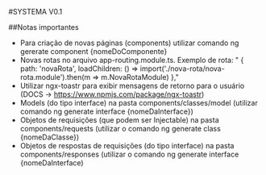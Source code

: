 #SYSTEMA V0.1

##Notas importantes
 - Para criação de novas páginas (components) utilizar comando ng gererate component {nomeDoComponente} 
 - Novas rotas no arquivo app-routing.module.ts. Exemplo de rota: " { path: 'novaRota', loadChildren: () => import('./nova-rota/nova-rota.module').then(m => m.NovaRotaModule) },"
 - Utilizar ngx-toastr para exibir mensagens de retorno para o usuário (DOCS -> https://www.npmjs.com/package/ngx-toastr)
 - Models (do tipo interface) na pasta components/classes/model (utilizar comando ng generate interface {nomeDaInterface})
 - Objetos de requisições (que podem ser Injectable) na pasta components/requests (utilizar o comando ng generate class {nomeDaClasse})
 - Objetos de respostas de requisições (do tipo interface) na pasta components/responses (utilizar o comando ng generate interface {nomeDaInterface)
 

